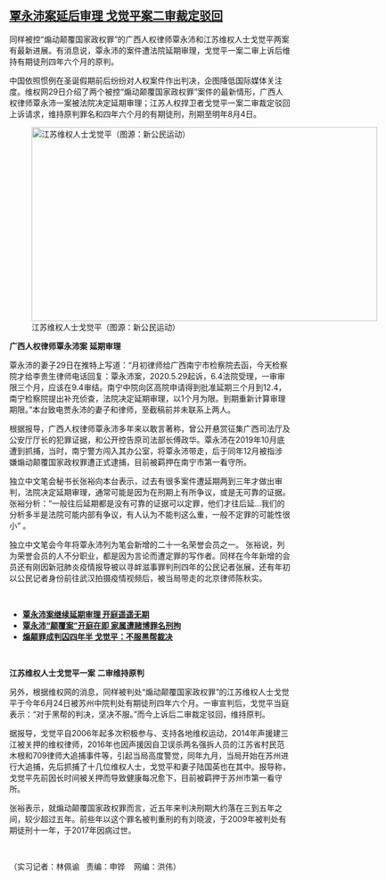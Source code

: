 <!--1609363124000-->
[覃永沛案延后审理 戈觉平案二审裁定驳回](https://www.rfa.org/mandarin/yataibaodao/renquanfazhi/pl-12302020142816.html)
------

<p></p><p>同样被控“煽动颠覆国家政权罪”的广西人权律师覃永沛和江苏维权人士戈觉平两案有最新进展。有消息说，覃永沛的案件遭法院延期审理，戈觉平一案二审上诉后维持有期徒刑四年六个月的原判。</p><p>中国依照惯例在圣诞假期前后纷纷对人权案件作出判决，企图降低国际媒体关注度。维权网29日介绍了两个被控“煽动颠覆国家政权罪”案件的最新情形，广西人权律师覃永沛一案被法院决定延期审理；江苏人权捍卫者戈觉平一案二审裁定驳回上诉请求，维持原判罪名和四年六个月的有期徒刑，刑期至明年8月4日。</p><p><figure class="image-richtext image-inline captioned" style="width:620px;"><img alt="江苏维权人士戈觉平（图源：新公民运动）" height="348" src="https://www.rfa.org/mandarin/yataibaodao/renquanfazhi/pl-12302020142816.html/pl1230b.jpg/@@images/542df87f-5a52-462c-99fa-0c1114fdbfa2.jpeg" title="pl1230b.jpg" width="620"/><figcaption class="image-caption">江苏维权人士戈觉平（图源：新公民运动）</figcaption><small></small></figure></p><p><strong><span>广西人权律师</span></strong><strong>覃</strong><strong>永沛案</strong> <strong>延期审理</strong></p><p><span><span>覃</span>永沛的妻子29日在推特上写道：“月初律师给广西南宁市检察院去函，今天检察院才给李贵生律师电话回复：覃永沛案，2020.5.29起诉，6.4法院受理，一审审限三个月，应该在9.4审结。南宁中院向区高院申请得到批准延期三个月到12.4，南宁检察院提出补充侦查，法院决定延期审理，以1个月为限。到期重新计算审理期限。”本台致电贾永沛的妻子和律师，至截稿前并未联系上两人。</span></p><p>根据报导，广西人权律师覃永沛多年来以敢言著称，曾公开悬赏征集广西司法厅及公安厅厅长的犯罪证据，和公开控告原司法部长傅政华。覃永沛在2019年10月底遭到抓捕，当时，南宁警方闯入其办公室，将覃永沛带走，后于同年12月被指涉嫌煽动颠覆国家政权罪遭正式逮捕，目前被羁押在南宁市第一看守所。</p><p><span>独立中文笔会秘书长张裕向本台表示，过去有很多案件遭延期两到三年才做出审判，法院决定延期审理，通常可能是因为在刑期上有所争议，或是无可靠的证据。 张裕分析：“一般往后延期都是没有可靠的证据可以定罪，他们才往后延…我们的分析多半是法院可能内部有争议，有人认为不能判这么重，一般不定罪的可能性很小” 。</span></p><p>独立中文笔会今年将覃永沛列为笔会新增的二十一名荣誉会员之一。 张裕说，列为荣誉会员的人不分职业，都是因为言论而遭定罪的写作者。同样在今年新增的会员还有刚因新冠肺炎疫情报导被以寻衅滋事罪判刑四年的公民记者张展，还有年初以公民记者身份前往武汉拍摄疫情视频后，被当局带走的北京律师陈秋实。</p><p><br/></p><ul><li><a href="https://www.rfa.org/mandarin/Xinwen/4-12302020100103.html"><strong>覃永沛案继续延期审理 开庭遥遥无期</strong></a></li><li><strong><a href="https://www.rfa.org/mandarin/yataibaodao/renquanfazhi/gf2-08142020090306.html">覃永沛“颠覆案”开庭在即 家属遭赌博罪名刑拘</a></strong></li><li><strong><a href="https://www.rfa.org/mandarin/yataibaodao/renquanfazhi/gf1-06252020065601.html">煽颠罪成判囚四年半 戈觉平：不服黑帮裁决</a></strong></li></ul><p><br/></p><p><strong>江苏维权人士戈觉平一案</strong> <strong>二审维持原判</strong></p><p>另外，根据维权网的消息，同样被判处“煽动颠覆国家政权罪”的江苏维权人士戈觉平于今年6月24日被苏州中院判处有期徒刑四年六个月。一审宣判后，戈觉平当庭表示：“对于黑帮的判决，坚决不服。”而今上诉后二审裁定驳回，维持原判。</p><p>据报导，戈觉平自2006年起多次积极参与、支持各地维权运动，2014年声援建三江被关押的维权律师，2016年也因声援因自卫误杀两名强拆人员的江苏省村民范木根和709律师大追捕事件等，引起当局高度警觉，同年九月，当局开始在苏州进行大追捕，先后抓捕了十几位维权人士，戈觉平和妻子陆国英也在其中。报导称，戈觉平先前因长时间被关押而导致健康每况愈下，目前被羁押于苏州市第一看守所。</p><p><span>张裕</span>表示，就煽动颠覆国家政权罪而言，近五年来判决刑期大约落在三到五年之间，较少超过五年。前些年以这个罪名被判重刑的有刘晓波，于2009年被判处有期徒刑十一年，于2017年因病过世。</p><p><br/></p><p>（实习记者：林佩谕   责编：申铧    网编：洪伟）</p>
